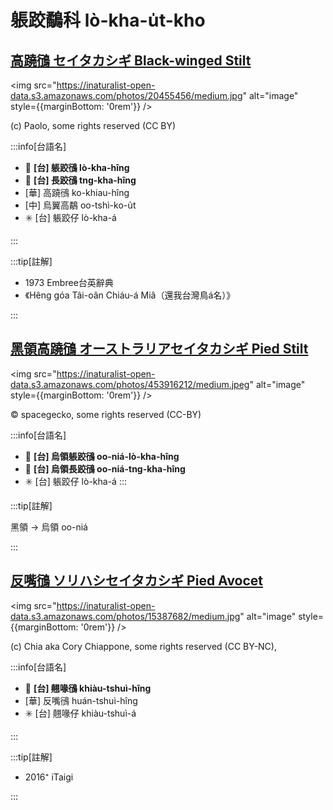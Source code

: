 # 躼跤鷸科 lò-kha-u̍t-kho

## [高蹺鴴 セイタカシギ Black-winged Stilt](https://ebird.org/species/bkwsti)

<img src="https://inaturalist-open-data.s3.amazonaws.com/photos/20455456/medium.jpg" alt="image" style={{marginBottom: '0rem'}} />

<p className="image-caption">
(c) Paolo, some rights reserved (CC BY)
</p>

:::info[台語名]

- 🎯 **[台] 躼跤鴴 lò-kha-hîng**
- 🎯 **[台] 長跤鴴 tng-kha-hîng**
- [華] 高蹺鴴 ko-khiau-hîng
- [中] 烏翼高鷸 oo-tshì-ko-u̍t
- ✳️ [台] 躼跤仔 lò-kha-á

:::

:::tip[註解]

- 1973 Embree台英辭典
- 《Hêng góa Tâi-oân Chiáu-á Miâ（還我台灣鳥á名）》

:::

## [黑領高蹺鴴 オーストラリアセイタカシギ Pied Stilt](https://ebird.org/species/piesti1)

<img src="https://inaturalist-open-data.s3.amazonaws.com/photos/453916212/medium.jpeg" alt="image" style={{marginBottom: '0rem'}} />

<p className="image-caption">
© spacegecko, some rights reserved (CC-BY)
</p>

:::info[台語名]
- 🎯 **[台] 烏領躼跤鴴 oo-niá-lò-kha-hîng**
- 🎯 **[台] 烏領長跤鴴 oo-niá-tng-kha-hîng**
- ✳️ [台] 躼跤仔 lò-kha-á
:::

:::tip[註解]

黑領 -> 烏領 oo-niá

:::

## [反嘴鴴 ソリハシセイタカシギ Pied Avocet](https://ebird.org/species/pieavo1)

<img src="https://inaturalist-open-data.s3.amazonaws.com/photos/15387682/medium.jpg" alt="image" style={{marginBottom: '0rem'}} />

<p className="image-caption">
(c) Chia aka Cory Chiappone, some rights reserved (CC BY-NC),
</p>

:::info[台語名]

- 🎯 **[台] 翹喙鴴 khiàu-tshuì-hîng**
- [華] 反嘴鴴 huán-tshuì-hîng
- ✳️ [台] 翹喙仔 khiàu-tshuì-á

:::

:::tip[註解]

- 2016⁺ iTaigi

:::
